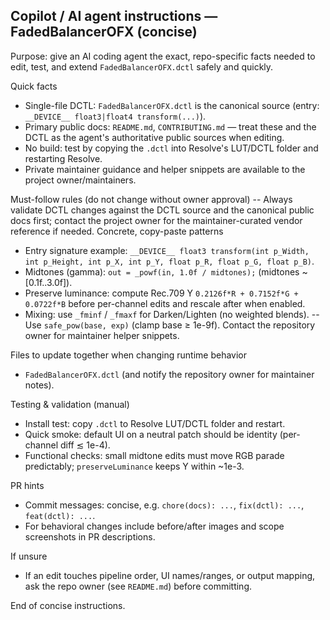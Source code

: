 ## Copilot / AI agent instructions — FadedBalancerOFX (concise)

Purpose: give an AI coding agent the exact, repo-specific facts needed to edit,
test, and extend `FadedBalancerOFX.dctl` safely and quickly.

Quick facts
- Single-file DCTL: `FadedBalancerOFX.dctl` is the canonical source (entry: `__DEVICE__ float3|float4 transform(...)`).
- Primary public docs: `README.md`, `CONTRIBUTING.md` — treat these and the DCTL as the agent's authoritative public sources when editing.
- No build: test by copying the `.dctl` into Resolve's LUT/DCTL folder and restarting Resolve.
- Private maintainer guidance and helper snippets are available to the project owner/maintainers.

Must-follow rules (do not change without owner approval)
-- Always validate DCTL changes against the DCTL source and the canonical public docs first; contact the project owner for the maintainer-curated vendor reference if needed.
Concrete, copy-paste patterns
- Entry signature example: `__DEVICE__ float3 transform(int p_Width, int p_Height, int p_X, int p_Y, float p_R, float p_G, float p_B)`.
- Midtones (gamma): `out = _powf(in, 1.0f / midtones);` (midtones ~ [0.1f..3.0f]).
- Preserve luminance: compute Rec.709 Y `0.2126f*R + 0.7152f*G + 0.0722f*B` before per-channel edits and rescale after when enabled.
- Mixing: use `_fminf` / `_fmaxf` for Darken/Lighten (no weighted blends).
-- Use `safe_pow(base, exp)` (clamp base ≥ 1e-9f). Contact the repository owner for maintainer helper snippets.

Files to update together when changing runtime behavior
- `FadedBalancerOFX.dctl` (and notify the repository owner for maintainer notes).

Testing & validation (manual)
- Install test: copy `.dctl` to Resolve LUT/DCTL folder and restart.
- Quick smoke: default UI on a neutral patch should be identity (per-channel diff ≲ 1e-4).
- Functional checks: small midtone edits must move RGB parade predictably; `preserveLuminance` keeps Y within ~1e-3.

PR hints
- Commit messages: concise, e.g. `chore(docs): ...`, `fix(dctl): ...`, `feat(dctl): ...`.
- For behavioral changes include before/after images and scope screenshots in PR descriptions.

If unsure
- If an edit touches pipeline order, UI names/ranges, or output mapping, ask the repo owner (see `README.md`) before committing.

End of concise instructions.
